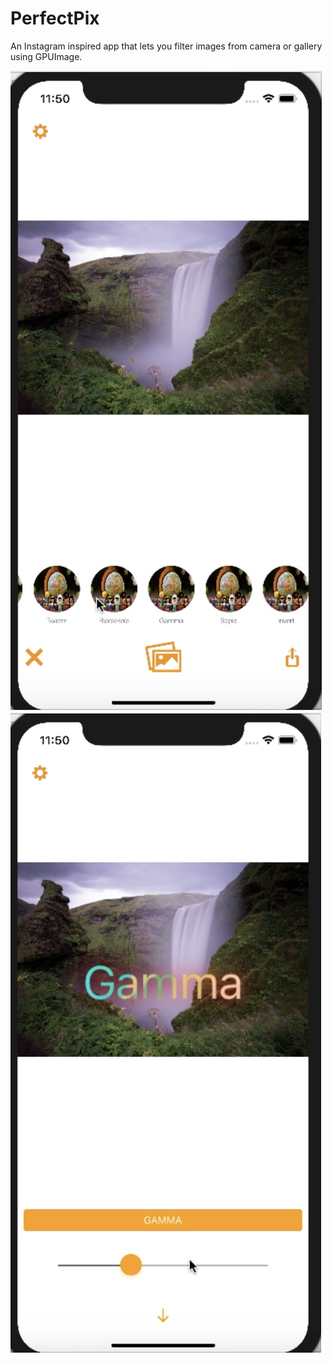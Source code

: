 # PerfectPix

An Instagram inspired app that lets you filter images from camera or gallery using GPUImage. 

<img src="https://github.com/codeatif/PerfectPix/blob/master/PerfectPix/Screen%20Shot%202018-04-03%20at%2011.33.27%20AM.png">
<img src="https://github.com/codeatif/PerfectPix/blob/master/PerfectPix/Screen%20Shot%202018-04-03%20at%2011.33.36%20AM.png">

